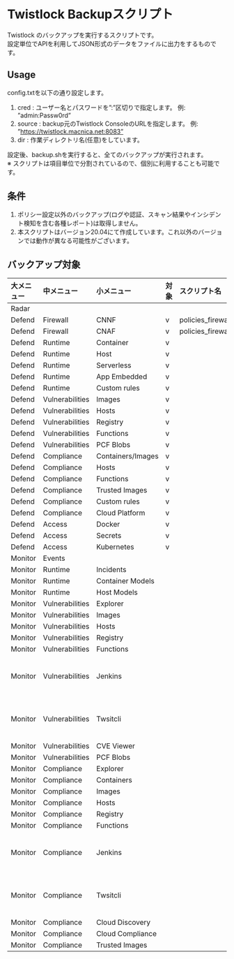 # Twistlock Backupスクリプト

Twistlock のバックアップを実行するスクリプトです。  
設定単位でAPIを利用してJSON形式のデータをファイルに出力をするものです。

## Usage
config.txtを以下の通り設定します。

1. cred : ユーザー名とパスワードを”:”区切りで指定します。 例: ”admin:Passw0rd” 
2. source : backup元のTwistlock ConsoleのURLを指定します。 例: ”https://twistlock.macnica.net:8083”
3. dir : 作業ディレクトリ名(任意)をしています。

設定後、backup.shを実行すると、全てのバックアップが実行されます。  
※ スクリプトは項目単位で分割されているので、個別に利用することも可能です。

## 条件
1. ポリシー設定以外のバックアップ(ログや認証、スキャン結果やインシデント検知を含む各種レポート)は取得しません。
2. 本スクリプトはバージョン20.04にて作成しています。これ以外のバージョンでは動作が異なる可能性がございます。

## バックアップ対象

|大メニュー|中メニュー|小メニュー|対象|スクリプト名|備考|
|:---|:---|:---|---|:---|:---|
|Radar||||||
|Defend|Firewall|CNNF|v|policies_firewall_network.sh||
|Defend|Firewall|CNAF|v|policies_firewall_app.sh||
|Defend|Runtime|Container|v|||
|Defend|Runtime|Host|v|||
|Defend|Runtime|Serverless|v|||
|Defend|Runtime|App Embedded|v|||
|Defend|Runtime|Custom rules|v|||
|Defend|Vulnerabilities|Images|v|||
|Defend|Vulnerabilities|Hosts|v|||
|Defend|Vulnerabilities|Registry|v|||
|Defend|Vulnerabilities|Functions|v|||
|Defend|Vulnerabilities|PCF Blobs|v|||
|Defend|Compliance|Containers/Images|v|||
|Defend|Compliance|Hosts|v|||
|Defend|Compliance|Functions|v|||
|Defend|Compliance|Trusted Images|v|||
|Defend|Compliance|Custom rules|v|||
|Defend|Compliance|Cloud Platform|v|||
|Defend|Access|Docker|v|||
|Defend|Access|Secrets|v|||
|Defend|Access|Kubernetes|v|||
|Monitor|Events|||||
|Monitor|Runtime|Incidents||||
|Monitor|Runtime|Container Models||||
|Monitor|Runtime|Host Models||||
|Monitor|Vulnerabilities|Explorer||||
|Monitor|Vulnerabilities|Images||||
|Monitor|Vulnerabilities|Hosts||||
|Monitor|Vulnerabilities|Registry||||
|Monitor|Vulnerabilities|Functions||||
|Monitor|Vulnerabilities|Jenkins|||(20.04ではCIに統合)|
|Monitor|Vulnerabilities|Twsitcli|||(20.04ではCIに統合)|
|Monitor|Vulnerabilities|CVE Viewer||||
|Monitor|Vulnerabilities|PCF Blobs||||
|Monitor|Compliance|Explorer||||
|Monitor|Compliance|Containers||||
|Monitor|Compliance|Images||||
|Monitor|Compliance|Hosts||||
|Monitor|Compliance|Registry||||
|Monitor|Compliance|Functions||||
|Monitor|Compliance|Jenkins|||(20.04ではCIに統合)|
|Monitor|Compliance|Twsitcli|||(20.04ではCIに統合)|
|Monitor|Compliance|Cloud Discovery||||
|Monitor|Compliance|Cloud Compliance||||
|Monitor|Compliance|Trusted Images||||

